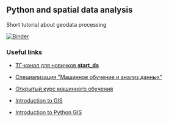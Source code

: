 ## Python and spatial data analysis
Short tutorial about geodata processing

[![Binder](https://mybinder.org/badge_logo.svg)](https://mybinder.org/v2/gh/jtuvaleva/Geo_PyData/master)

### Useful links

- <a href = "https://t.me/start_ds">ТГ-канал для новичков __start_ds__</a>

- <a href = "https://www.coursera.org/specializations/machine-learning-data-analysis">Специализация "Машинное обучение и анализ данных"</a>

- <a href="https://m.habr.com/ru/company/ods/blog/322626/"> Открытый курс машинного обучения </a>

- <a href="https://ocw.mit.edu/resources/res-str-001-geographic-information-system-gis-tutorial-january-iap-2016/introduction-to-gis/">Introduction to GIS</a>

- <a href="https://automating-gis-processes.github.io/CSC18/">Introduction to Python GIS</a>
